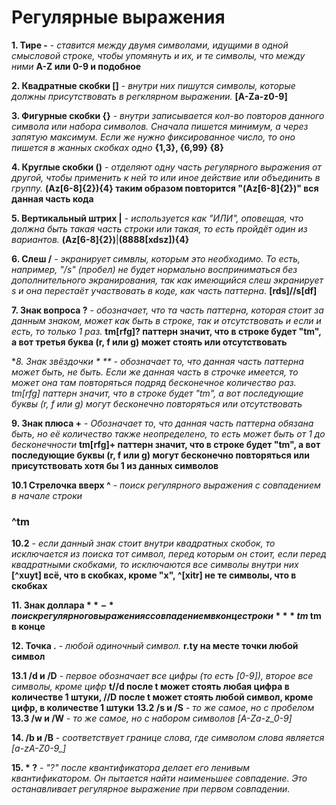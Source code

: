 # Регулярные выражения

**1. Тире -** - *ставится между двумя символами, идущими в одной смысловой строке, чтобы упомянуть и их, и те символы, что между ними*
**A-Z или 0-9 и подобное**

**2. Квадратные скобки []** - *внутри них пишутся символы, которые должны присутствовать в регклярном выражении.*
**[A-Za-z0-9]**

**3. Фигурные скобки {}** - *внутри записывается кол-во повторов данного символа или набора символов. Сначала пишется минимум, а через запятую максимум. Если же нужно фиксированное число, то оно пишется в жанных скобках одно*
**{1,3}, {6,99} {8}**

**4. Круглые скобки ()** - *отделяют одну часть регулярного выражения от другой, чтобы применить к ней то или иное действие или объединить в группу.*
**(Az[6-8]{2}){4} таким образом повторится "(Az[6-8]{2})" вся данная часть кода**

**5. Вертикальный штрих |** - *используется как "ИЛИ", оповещая, что должна быть такая часть строки или такая, то есть пройдёт один из вариантов.*
**(Az[6-8]{2})**|**(8888[xdsz]){4}**

**6. Слеш /** - *экранирует симвлы, которым это необходимо. То есть, например, "/s" (пробел) не будет нормально восприниматься без дополнительного экранирования, так как имеющийся слеш экранирует s и она перестаёт участвовать в коде, как часть паттерна.*
**[rds]//s[df]**

**7. Знак вопроса ?** - *обозначает, что та часть паттерна, которая стоит за данным знаком, может как быть в строке, так и отсутствовать и если и есть, то только 1 раз.*
**tm[rfg]? паттерн значит, что в строке будет "tm", а вот третья буква (r, f или g) может стоять или отсутствовать**

**8. Знак звёздочки * ** - *обозначает то, что данная часть паттерна может быть, не быть. Если же данная часть в строчке имеется, то может она там повторяться подряд бесконечное количество раз.*
**tm[rfg]* паттерн значит, что в строке будет "tm", а вот последующие буквы (r, f или g) могут бесконечно повторяться или отсутствовать**

**9. Знак плюса +** - *Обозначает то, что данная часть паттерна обязана быть, но её количество также неопределено, то есть может быть от 1 до бесконечности*
**tm[rfg]+ паттерн значит, что в строке будет "tm", а вот последующие буквы (r, f или g) могут бесконечно повторяться или присутствовать хотя бы 1 из данных символов**

**10.1 Стрелочка вверх ^** - *поиск регулярного выражения с совпадением в начале строки*
### ^tm
**10.2** - *если данный знак стоит внутри квадратных скобок, то исключается из поиска тот символ, перед которым он стоит, если перед квадратными скобками, то исключаются все символы внутри них*
**[^xuyt] всё, что в скобках, кроме "x", ^[xitr] не те символы, что в скобках**

**11. Знак доллара $** - *поиск регулярного выражения с совпадением в конце строки*
**tm$ tm в конце**

**12. Точка .** - *любой одиночный символ.*
**r.ty на месте точки любой символ**

**13.1 /d и /D** - *первое обозначает все цифры (то есть [0-9]), второе все символы, кроме цифр*
**t//d после t может стоять любая цифра в количестве 1 штуки, //D после t может стоять любой символ, кроме цифр, в количестве 1 штуки**
**13.2 /s и /S** - *то же самое, но с пробелом*
**13.3 /w и /W** - *то же самое, но с набором символов [A-Za-z_0-9]*


**14. /b и /B** - *соответствует границе слова, где символом слова является [a-zA-Z0-9_]*

**15. * ?** - *"?" после квантификатора делает его ленивым квантификатором. Он пытается найти наименьшее совпадение. Это останавливает регулярное выражение при первом совпадении.*
